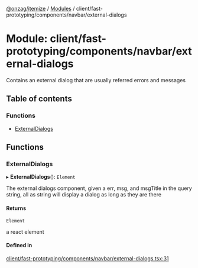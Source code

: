 [@onzag/itemize](../README.md) / [Modules](../modules.md) / client/fast-prototyping/components/navbar/external-dialogs

# Module: client/fast-prototyping/components/navbar/external-dialogs

Contains an external dialog that are usually referred errors and messages

## Table of contents

### Functions

- [ExternalDialogs](client_fast_prototyping_components_navbar_external_dialogs.md#externaldialogs)

## Functions

### ExternalDialogs

▸ **ExternalDialogs**(): `Element`

The external dialogs component, given a
err, msg, and msgTitle in the query string, all as string will
display a dialog as long as they are there

#### Returns

`Element`

a react element

#### Defined in

[client/fast-prototyping/components/navbar/external-dialogs.tsx:31](https://github.com/onzag/itemize/blob/f2f29986/client/fast-prototyping/components/navbar/external-dialogs.tsx#L31)
